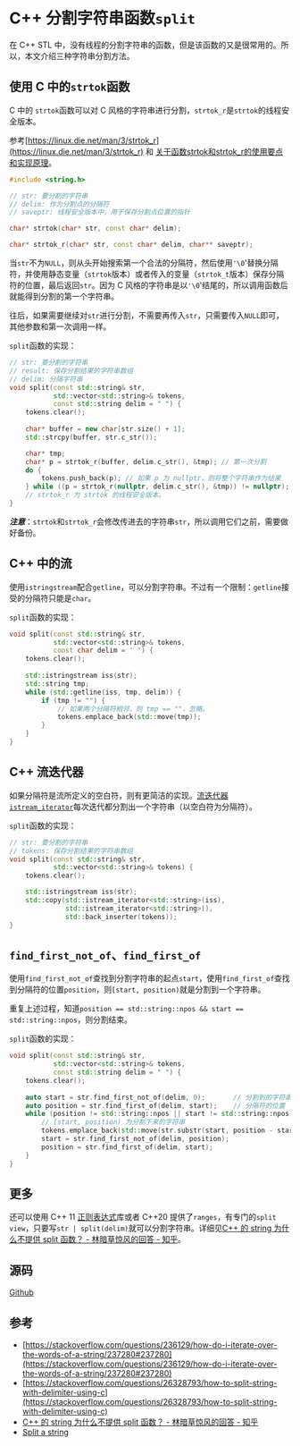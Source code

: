 # C++ 分割字符串函数`split`

在 C++ STL 中，没有线程的分割字符串的函数，但是该函数的又是很常用的。所以，本文介绍三种字符串分割方法。

## 使用 C 中的`strtok`函数

C 中的 `strtok`函数可以对 C 风格的字符串进行分割，`strtok_r`是`strtok`的线程安全版本。

参考[https://linux.die.net/man/3/strtok_r](https://linux.die.net/man/3/strtok_r) 和 [关于函数strtok和strtok_r的使用要点和实现原理](https://www.cnblogs.com/zhouhbing/p/4103916.html)。

```c++
#include <string.h>

// str: 要分割的字符串
// delim: 作为分割点的分隔符
// saveptr: 线程安全版本中，用于保存分割点位置的指针

char* strtok(char* str, const char* delim);

char* strtok_r(char* str, const char* delim, char** saveptr);
```

当`str`不为`NULL`，则从头开始搜索第一个合法的分隔符，然后使用`'\0`'替换分隔符，并使用静态变量（`strtok`版本）或者传入的变量（`strtok_t`版本）保存分隔符的位置，最后返回`str`。因为 C 风格的字符串是以`'\0`'结尾的，所以调用函数后就能得到分割的第一个字符串。

往后，如果需要继续对`str`进行分割，不需要再传入`str`，只需要传入`NULL`即可，其他参数和第一次调用一样。

`split`函数的实现：

```c++
// str: 要分割的字符串
// result: 保存分割结果的字符串数组
// delim: 分隔字符串
void split(const std::string& str, 
           std::vector<std::string>& tokens, 
           const std::string delim = " ") {
    tokens.clear();
    
    char* buffer = new char[str.size() + 1];
    std::strcpy(buffer, str.c_str());

    char* tmp;
    char* p = strtok_r(buffer, delim.c_str(), &tmp); // 第一次分割
    do {
        tokens.push_back(p); // 如果 p 为 nullptr，则将整个字符串作为结果
    } while ((p = strtok_r(nullptr, delim.c_str(), &tmp)) != nullptr);
    // strtok_r 为 strtok 的线程安全版本。
}
```

***注意***：`strtok`和`strtok_r`会修改传进去的字符串`str`，所以调用它们之前，需要做好备份。

## C++ 中的流

使用`istringstream`配合`getline`，可以分割字符串。不过有一个限制：`getline`接受的分隔符只能是`char`。

`split`函数的实现：

```c++
void split(const std::string& str, 
           std::vector<std::string>& tokens, 
           const char delim = ' ') {
    tokens.clear();
    
    std::istringstream iss(str);
    std::string tmp;
    while (std::getline(iss, tmp, delim)) {
        if (tmp != "") {
            // 如果两个分隔符相邻，则 tmp == ""，忽略。
            tokens.emplace_back(std::move(tmp));
        }
    }
}
```

## C++ 流迭代器

如果分隔符是流所定义的空白符，则有更简洁的实现。[流迭代器`istream_iterator`](https://zh.cppreference.com/w/cpp/iterator/istream_iterator)每次迭代都分割出一个字符串（以空白符为分隔符）。

`split`函数的实现：

```c++
// str: 要分割的字符串
// tokens: 保存分割结果的字符串数组
void split(const std::string& str, 
           std::vector<std::string>& tokens) {
    tokens.clear();

    std::istringstream iss(str);
    std::copy(std::istream_iterator<std::string>(iss), 
              std::istream_iterator<std::string>(),
              std::back_inserter(tokens));
}
```

## `find_first_not_of`、`find_first_of`

使用`find_first_not_of`查找到分割字符串的起点`start`，使用`find_first_of`查找到分隔符的位置`position`，则`[start, position)`就是分割到一个字符串。

重复上述过程，知道`position == std::string::npos && start == std::string::npos`，则分割结束。

`split`函数的实现：

```c++
void split(const std::string& str, 
           std::vector<std::string>& tokens, 
           const std::string delim = " ") {
    tokens.clear();
    
    auto start = str.find_first_not_of(delim, 0);       // 分割到的字符串的第一个字符
    auto position = str.find_first_of(delim, start);    // 分隔符的位置
    while (position != std::string::npos || start != std::string::npos) {
        // [start, position) 为分割下来的字符串
        tokens.emplace_back(std::move(str.substr(start, position - start)));
        start = str.find_first_not_of(delim, position);
        position = str.find_first_of(delim, start);
    }
}
```

## 更多

还可以使用 C++ 11 [正则表达式](https://zh.cppreference.com/w/cpp/regex)库或者 C++20 提供了`ranges`，有专门的`split view`，只要写`str | split(delim)`就可以分割字符串。详细见[C++ 的 string 为什么不提供 split 函数？ - 林暗草惊风的回答 - 知乎](https://www.zhihu.com/question/36642771/answer/865135551)。

## 源码

[Github](https://github.com/chenBright/code_snippets/blob/280f0818dccfc3382f8de84beb6ce92ba961dcb9/C++/split)

## 参考

- [https://stackoverflow.com/questions/236129/how-do-i-iterate-over-the-words-of-a-string/237280#237280](https://stackoverflow.com/questions/236129/how-do-i-iterate-over-the-words-of-a-string/237280#237280)
- [https://stackoverflow.com/questions/26328793/how-to-split-string-with-delimiter-using-c](https://stackoverflow.com/questions/26328793/how-to-split-string-with-delimiter-using-c)
- [C++ 的 string 为什么不提供 split 函数？ - 林暗草惊风的回答 - 知乎](https://www.zhihu.com/question/36642771/answer/865135551)
- [Split a string](http://www.cplusplus.com/faq/sequences/strings/split/#basic-algorithm)
